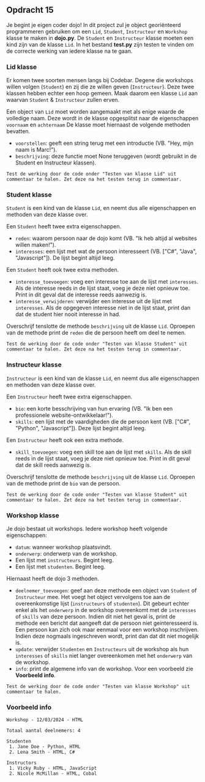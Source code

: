 ## Opdracht 15
Je begint je eigen coder dojo! In dit project zul je object georiënteerd programmeren gebruiken om een `Lid`, `Student`, `Instructeur` en `Workshop` klasse te maken in **dojo.py**. De `Student` en `Instructeur` klasse moeten een kind zijn van de klasse `Lid`. In het bestand **test.py** zijn testen te vinden om de correcte werking van iedere klasse na te gaan.

### Lid klasse
Er komen twee soorten mensen langs bij Codebar. Degene die workshops willen volgen (`Student`) en zij die ze willen geven (`Instructeur`). Deze twee klassen hebben echter een hoop gemeen. Maak daarom een klasse `Lid` aan waarvan `Student` & `Instructeur` zullen erven.

Een object van `Lid` moet worden aangemaakt met als enige waarde de volledige naam. Deze wordt in de klasse opgesplitst naar de eigenschappen `voornaam` en `achternaam` De klasse moet hiernaast de volgende methoden bevatten.
* `voorstellen`: geeft een string terug met een introductie (VB. "Hey, mijn naam is Marc!").
* `beschrijving`: deze functie moet None teruggeven (wordt gebruikt in de Student en Instructeur klassen).

```
Test de werking door de code onder "Testen van klasse Lid" uit commentaar te halen. Zet deze na het testen terug in commentaar.
```

### Student klasse 
`Student` is een kind van de klasse `Lid`, en neemt dus alle eigenschappen en methoden van deze klasse over.

Een `Student` heeft twee extra eigenschappen.
* `reden`: waarom persoon naar de dojo komt (VB. "Ik heb altijd al websites willen maken!"). 
* `interesses`: een lijst met wat de persoon interesseert (VB. ["C#", "Java", "Javascript"]). De lijst begint altijd leeg.

Een `Student` heeft ook twee extra methoden.
* `interesse_toevoegen`: voeg een interesse toe aan de lijst met `interesses`. Als de interesse reeds in de lijst staat, voeg je deze niet opnieuw toe. Print in dit geval dat de interesse reeds aanwezig is.
* `interesse_verwijderen`: verwijder een interesse uit de lijst met `interesses`. Als de opgegeven interesse niet in de lijst staat, print dan dat de student hier nooit interesse in had.

Overschrijf tenslotte de methode `beschrijving` uit de klasse `Lid`. Oproepen van de methode print de `reden` die de persoon heeft om deel te nemen.

```
Test de werking door de code onder "Testen van klasse Student" uit commentaar te halen. Zet deze na het testen terug in commentaar.
```

### Instructeur klasse
`Instructeur` is een kind van de klasse `Lid`, en neemt dus alle eigenschappen en methoden van deze klasse over.

Een `Instructeur` heeft twee extra eigenschappen.
* `bio`: een korte besschrijving van hun ervaring (VB. "Ik ben een professionele website-ontwikkelaar!").
* `skills`: een lijst met de vaardigheden die de persoon kent (VB. ["C#", "Python", "Javascript"]). Deze lijst begint altijd leeg. 

Een `Instructeur` heeft ook een extra methode.
* `skill_toevoegen`: voeg een skill toe aan de lijst met `skills`. Als de skill reeds in de lijst staat, voeg je deze niet opnieuw toe. Print in dit geval dat de skill reeds aanwezig is.

Overschrijf tenslotte de methode `beschrijving` uit de klasse `Lid`. Oproepen van de methode print de `bio` van de persoon.

```
Test de werking door de code onder "Testen van klasse Student" uit commentaar te halen. Zet deze na het testen terug in commentaar.
```

### Workshop klasse

Je dojo bestaat uit workshops. Iedere workshop heeft volgende eigenschappen:
* `datum`: wanneer workshop plaatsvindt.
* `onderwerp`: onderwerp van de workshop.
* Een lijst met `instructeurs`. Begint leeg.
* Een lijst met `studenten`. Begint leeg.

Hiernaast heeft de dojo 3 methoden.
* `deelnemer_toevoegen`: geef aan deze methode een object van `Student` of `Instructeur` mee. Het voegt het object vervolgens toe aan de overeenkomstige lijst (`instructeurs` of `studenten`). Dit gebeurt echter enkel als het `onderwerp` in de workshop overeenkomt met de `interesses` of `skills` van deze persoon. Indien dit niet het geval is, print de methode een bericht dat aangeeft dat de persoon niet geinteresseerd is. Een persoon kan zich ook maar eenmaal voor een workshop inschrijven. Indien deze nogmaals ingeschreven wordt, print dan dat dit niet mogelijk is.
* `update`: verwijder `Studenten` en `Instructeurs` uit de workshop als hun `interesses` of `skills` niet langer overeenkomen met het `onderwerp` van de workshop.
* `info`: print de algemene info van de workshop. Voor een voorbeeld zie **Voorbeeld info**.

```
Test de werking door de code onder "Testen van klasse Workshop" uit commentaar te halen.
```

### Voorbeeld info
```
Workshop - 12/03/2024 - HTML

Totaal aantal deelnemers: 4

Studenten
 1. Jane Doe - Python, HTML
 2. Lena Smith - HTML, C#

Instructors
 1. Vicky Ruby - HTML, JavaScript
 2. Nicole McMillan - HTML, Cobal
```
    